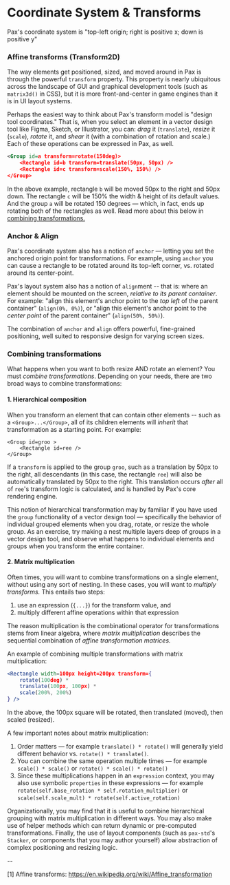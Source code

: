 # Coordinate System & Transforms

Pax's coordinate system is "top-left origin; right is positive x; down is positive y"

<!-- TODO: image illustrating coordinate system -->

### Affine transforms (Transform2D)

The way elements get positioned, sized, and moved around in Pax is through the powerful `transform` property.  This property is nearly ubiquitous across the landscape of GUI and graphical development tools (such as `matrix3d()` in CSS), but it is more front-and-center in game engines than it is in UI layout systems.

Perhaps the easiest way to think about Pax's transform model is "design tool coordinates."  That is, when you select an element in a vector design tool like Figma, Sketch, or Illustrator, you can: _drag_ it (`translate`), _resize_ it (`scale`), _rotate_ it, and _shear_ it (with a combination of rotation and scale.)  Each of these operations can be expressed in Pax, as well.

```xml
<Group id=a transform=rotate(150deg)>
    <Rectangle id=b transform=translate(50px, 50px) />
    <Rectangle id=c transform=scale(150%, 150%) />
</Group>
```

In the above example, rectangle `b` will be moved 50px to the right and 50px down.  The rectangle `c` will be 150% the width & height of its default values.  And the group `a` will be rotated 150 degrees — which, in fact, ends up rotating both of the rectangles as well.  Read more about this below in [combining transformations.](#combining-transformations)


### Anchor & Align
Pax's coordinate system also has a notion of `anchor` — letting you set the anchored origin point for transformations.  For example, using `anchor` you can cause a rectangle to be rotated around its top-left corner, vs. rotated around its center-point.  

<!-- TODO: insert image of an Anchor UI, e.g. from Flash/AI/Figma -- or animated example -->

Pax's layout system also has a notion of `align`ment -- that is: where an element should be mounted on the screen, _relative to its parent container_.  For example: "align this element's anchor point to the _top left_ of the parent container" (`align(0%, 0%)`), or "align this element's anchor point to the _center point_ of the parent container" (`align(50%, 50%)`).

<!-- TODO: insert image illustrating alignment relative to parent container -->

The combination of `anchor` and `align` offers powerful, fine-grained positioning, well suited to responsive design for varying screen sizes.


### Combining transformations

What happens when you want to both resize AND rotate an element?  You must _combine transformations_.  Depending on your needs, there are two broad ways to combine transformations:

#### 1. Hierarchical composition

When you transform an element that can contain other elements -- such as a `<Group>...</Group>`, all of its children elements will _inherit_ that transformation as a starting point.  For example:

```
<Group id=groo >
    <Rectangle id=ree />
</Group>
```

If a `transform` is applied to the group `groo`, such as a translation by 50px to the right, all descendants (in this case, the rectangle `ree`) will also be automatically translated by 50px to the right.  This translation occurs _after_ all of `ree`'s transform logic is calculated, and is handled by Pax's core rendering engine.

This notion of hierarchical transformation may by familiar if you have used the `group` functionality of a vector design tool — specifically the behavior of individual grouped elements when you drag, rotate, or resize the whole group.  As an exercise, try making a nest multiple layers deep of groups in a vector design tool, and observe what happens to individual elements and groups when you transform the entire container.

#### 2. Matrix multiplication

Often times, you will want to combine transformations on a single element, without using any sort of nesting.  In these cases, you will want to _multiply transforms._  This entails two steps:

  1. use an expression (`{...}`) for the transform value, and
  2. multiply different affine operations within that expression

The reason multiplication is the combinational operator for transformations stems from linear algebra, where _matrix multiplication_ describes the sequential combination of _affine transformation matrices._

An example of combining multiple transformations with matrix multiplication:

```jsx
<Rectangle width=100px height=200px transform={
    rotate(100deg) *
    translate(100px, 100px) *
    scale(200%, 200%)
} />
```

In the above, the 100px square will be rotated, then translated (moved), then scaled (resized).

A few important notes about matrix multiplication:

 1. Order matters — for example `translate() * rotate()` will generally yield different behavior vs. `rotate() * translate()`.
 2. You can combine the same operation multiple times — for example `scale() * scale()` or `rotate() * scale() * rotate()`
 3. Since these multiplications happen in an `expression` context, you may also use symbolic `properties` in these expressions — for example `rotate(self.base_rotation * self.rotation_multiplier)` or `scale(self.scale_mult) * rotate(self.active_rotation)`


Organizationally, you may find that it is useful to combine hierarchical grouping with matrix multiplication in different ways.  You may also make use of helper methods which can return dynamic or pre-computed transformations.  Finally, the use of layout components (such as `pax-std`'s `Stacker`, or components that you may author yourself) allow abstraction of complex positioning and resizing logic.

--

[1] Affine transforms:  https://en.wikipedia.org/wiki/Affine_transformation

